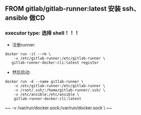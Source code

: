 ## FROM gitlab/gitlab-runner:latest 安装 ssh、ansible 做CD


### executor type: 选择 shell！！！ 

- 注册runner:

```shell
docker run -it --rm \
    -v /etc/gitlab-runner:/etc/gitlab-runner \
   gitlab-runner-docker-cli:latest register
```

- 然后启动:

```shell
docker run -d --name gitlab-runner \
    -v /etc/gitlab-runner:/etc/gitlab-runner \
    -v /root/.ssh/:/home/gitlab-runner/.ssh/ \
    -v /etc/ansible:/etc/ansible \ 
    gitlab-runner-docker-cli:latest
```
~~ -v /var/run/docker.sock:/var/run/docker.sock \ ~~


